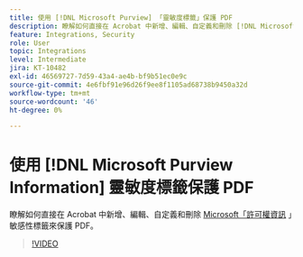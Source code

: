 ```yaml
---
title: 使用 [!DNL Microsoft Purview] 「靈敏度標籤」保護 PDF
description: 瞭解如何直接在 Acrobat 中新增、編輯、自定義和刪除 [!DNL Microsoft Purview] 靈敏度標籤來保護 PDF
feature: Integrations, Security
role: User
topic: Integrations
level: Intermediate
jira: KT-10482
exl-id: 46569727-7d59-43a4-ae4b-bf9b51ec0e9c
source-git-commit: 4e6fbf91e96d26f9ee8f1105ad68738b9450a32d
workflow-type: tm+mt
source-wordcount: '46'
ht-degree: 0%

---
```


# 使用 [!DNL Microsoft Purview Information] 靈敏度標籤保護 PDF

瞭解如何直接在 Acrobat 中新增、編輯、自定義和刪除 [Microsoft「許可權資訊](https://learn.microsoft.com/en-us/microsoft-365/compliance/information-protection?view=o365-worldwide) 」敏感性標籤來保護 PDF。

>[!VIDEO](https://video.tv.adobe.com/v/3444309?quality=12&learn=on&hidetitle=true&captions=chi_hant)
